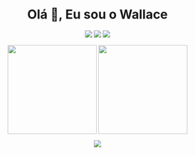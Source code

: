 <div align="center">

# Olá 👋, Eu sou o Wallace

[![](https://img.shields.io/badge/LinkedIn-0E76A8?style=for-the-badge&logo=linkedin&logoColor=white)](https://www.linkedin.com/in/wallacepnts/)
[![](https://img.shields.io/badge/Email-C71610?style=for-the-badge&logo=gmail&logoColor=white)](mailto:wallacepnts@gmail.com)
[![](https://img.shields.io/badge/Instagram-DD2A7B?style=for-the-badge&logo=instagram&logoColor=white)](https://www.instagram.com/wallacepnts)


<a>
  <img height=200 align="center" src="https://github-readme-stats.vercel.app/api?username=wallacepnts&show_icons=true&rank_icon=github&theme=nord&locale=pt-br&include_all_commits=true&count_private=true" />
</a>
<a>
  <img height=200 align="center" src="https://github-readme-stats.vercel.app/api/top-langs/?username=wallacepnts&theme=nord&locale=pt-br&layout=compact" />
</a>

<br>

![](https://skillicons.dev/icons?i=git,github,html,css,js,py,docker,aws,md)

</div>

